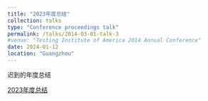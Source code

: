 ```yaml
---
title: "2023年度总结"
collection: talks
type: "Conference proceedings talk"
permalink: /talks/2014-03-01-talk-3
#venue: "Testing Institute of America 2014 Annual Conference"
date: 2024-01-12
location: "Guangzhou"
---
```


迟到的年度总结

[2023年度总结](../assets/2024.01.12.pdf)
